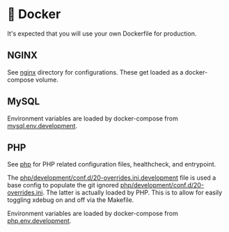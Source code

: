 # &#128011; Docker

It's expected that you will use your own Dockerfile for production.

## NGINX

See [nginx](nginx) directory for configurations. These get loaded as a docker-compose volume.

## MySQL

Environment variables are loaded by docker-compose from [mysql.env.development](mysql.env.development).

## PHP

See [php](php) for PHP related configuration files, healthcheck, and entrypoint.

The [php/development/conf.d/20-overrides.ini.development](php/development/conf.d/20-overrides.ini.development) file is
used a base config to populate the git ignored
[php/development/conf.d/20-overrides.ini](php/development/conf.d/20-overrides.ini). The latter is actually loaded
by PHP. This is to allow for easily toggling xdebug on and off via the Makefile.

Environment variables are loaded by docker-compose from [php.env.development](php.env.development).
